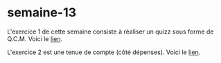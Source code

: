 # semaine-13
L'exercice 1 de cette semaine consiste à réaliser un quizz sous forme de Q.C.M.
Voici le [lien](https://htmlpreview.github.io/?https://github.com/mariemcp/semaine-13/blob/master/quiz/index.html).

L'exercice 2 est une tenue de compte (côté dépenses).
Voici le [lien](https://htmlpreview.github.io/?https://github.com/mariemcp/semaine-13/blob/master/exercice2/index.html).
